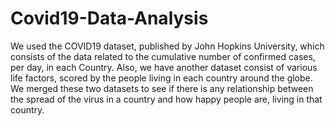# Covid19-Data-Analysis
We used the COVID19 dataset, published by John Hopkins University, which consists of the data related to the cumulative number of confirmed cases, per day, in each Country. 
Also, we have another dataset consist of various life factors, scored by the people living in each country around the globe. 
We merged these two datasets to see if there is any relationship between the spread of the virus in a country and how happy people are, living in that country.
